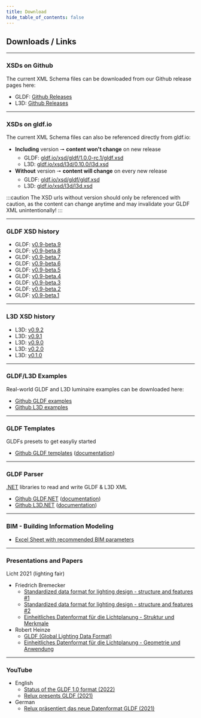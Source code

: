 ```yaml
---
title: Download
hide_table_of_contents: false
---
```

<!-- markdownlint-disable MD033 (no html im markdown) -->

## Downloads / Links

---

### XSDs on Github

The current XML Schema files can be downloaded from our Github release pages here:

- GLDF: [Github Releases](https://github.com/globallightingdata/gldf/releases)
- L3D: [Github Releases](https://github.com/globallightingdata/l3d/releases)

---

### XSDs on gldf.io

The current XML Schema files can also be referenced directly from gldf.io:

- **Including** version 🠖 **content won't change** on new release
  - GLDF: <a href="/xsd/gldf/1.0.0-rc.1/gldf.xsd" target="_blank">gldf.io/xsd/gldf/1.0.0-rc.1/gldf.xsd</a>
  - L3D: <a href="/xsd/l3d/0.10.0/l3d.xsd" target="_blank">gldf.io/xsd/l3d/0.10.0/l3d.xsd</a>
- **Without** version 🠖 **content will change** on every new release
  - GLDF: <a href="/xsd/gldf/gldf.xsd" target="_blank">gldf.io/xsd/gldf/gldf.xsd</a>
  - L3D: <a href="/xsd/l3d/l3d.xsd" target="_blank">gldf.io/xsd/l3d/l3d.xsd</a>

:::caution
The XSD urls without version should only be referenced with caution, as the content can change anytime and may invalidate your GLDF XML unintentionally!
:::

---

### GLDF XSD history

- GLDF: <a href="/xsd/gldf/0.9-beta.9/gldf.xsd" target="_blank">v0.9-beta.9</a>
- GLDF: <a href="/xsd/gldf/0.9-beta.8/gldf.xsd" target="_blank">v0.9-beta.8</a>
- GLDF: <a href="/xsd/gldf/0.9-beta.7/gldf.xsd" target="_blank">v0.9-beta.7</a>
- GLDF: <a href="/xsd/gldf/0.9-beta.6/gldf.xsd" target="_blank">v0.9-beta.6</a>
- GLDF: <a href="/xsd/gldf/0.9-beta.5/gldf.xsd" target="_blank">v0.9-beta.5</a>
- GLDF: <a href="/xsd/gldf/0.9-beta.4/gldf.xsd" target="_blank">v0.9-beta.4</a>
- GLDF: <a href="/xsd/gldf/0.9-beta.3/gldf.xsd" target="_blank">v0.9-beta.3</a>
- GLDF: <a href="/xsd/gldf/0.9-beta.2/gldf.xsd" target="_blank">v0.9-beta.2</a>
- GLDF: <a href="/xsd/gldf/0.9-beta.1/gldf.xsd" target="_blank">v0.9-beta.1</a>

---

### L3D XSD history

- L3D: <a href="/xsd/l3d/0.9.2/l3d.xsd" target="_blank">v0.9.2</a>
- L3D: <a href="/xsd/l3d/0.9.1/l3d.xsd" target="_blank">v0.9.1</a>
- L3D: <a href="/xsd/l3d/0.9.0/l3d.xsd" target="_blank">v0.9.0</a>
- L3D: <a href="/xsd/l3d/0.2.0/l3d.xsd" target="_blank">v0.2.0</a>
- L3D: <a href="/xsd/l3d/0.1.0/l3d.xsd" target="_blank">v0.1.0</a>

---

### GLDF/L3D Examples

Real-world GLDF and L3D luminaire examples can be downloaded here:

- [Github GLDF examples](https://github.com/globallightingdata/examples)
- [Github L3D examples](https://github.com/globallightingdata/l3d/tree/master/examples)

---

### GLDF Templates

GLDFs presets to get easyliy started

- [Github GLDF templates](https://github.com/globallightingdata/templates) ([documentation](/docs/getting-started/templates))

---

### GLDF Parser

[.NET](https://dotnet.microsoft.com) libraries to read and write GLDF & L3D XML

- [Github GLDF.NET](https://github.com/globallightingdata/gldf.net) ([documentation](/docs/tools-dev/gldf-net-parser))
- [Github L3D.NET](https://github.com/globallightingdata/l3d.net) ([documentation](/docs/tools-dev/l3d-net-parser))

---

### BIM - Building Information Modeling

- [Excel Sheet with recommended BIM parameters](https://github.com/globallightingdata/files/raw/master/bim/bim_properties.xlsx)

---

### Presentations and Papers

Licht 2021 (lighting fair)

- Friedrich Bremecker
  - [Standardized data format for lighting design - structure and features #1](https://github.com/globallightingdata/files/blob/master/2021_licht_lightfair/licht2021_paper_friedrich_bremecker_en.pdf)
  - [Standardized data format for lighting design - structure and features #2](https://github.com/globallightingdata/files/blob/master/2021_licht_lightfair/licht2021_webinar_friedrich_bremecker.pdf)
  - [Einheitliches Datenformat für die Lichtplanung - Struktur und Merkmale](https://github.com/globallightingdata/files/blob/master/2021_licht_lightfair/licht2021_paper_friedrich_bremecker_de.pdf)
- Robert Heinze
  - [GLDF (Global Lighting Data Format)](https://github.com/globallightingdata/files/blob/master/2021_licht_lightfair/licht2021_paper_robert_heinze.pdf)
  - [Einheitliches Datenformat für die Lichtplanung - Geometrie und Anwendung](https://github.com/globallightingdata/files/blob/master/2021_licht_lightfair/licht2021_ppt_robert_heinze.pdf)

---

### YouTube

- English
  - [Status of the GLDF 1.0 format (2022)](https://www.youtube.com/watch?v=GKhY2EsILhc)
  - [Relux presents GLDF (2021)](https://www.youtube.com/watch?v=0xOOn1yQV1k)  
- German
  - [Relux präsentiert das neue Datenformat GLDF (2021)](https://www.youtube.com/watch?v=ecbHqjwZCe0)
